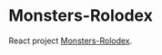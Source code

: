 # Monsters-Rolodex

React project [Monsters-Rolodex](https://irrbis38.github.io/monsters-rolodex/).
